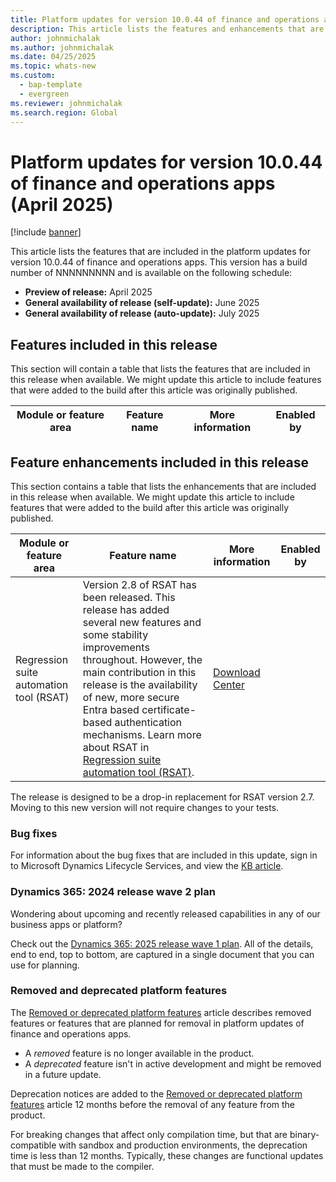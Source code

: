 ```yaml
---
title: Platform updates for version 10.0.44 of finance and operations apps (April 2025)
description: This article lists the features and enhancements that are included in the platform updates for version 10.0.44 of finance and operations apps.
author: johnmichalak
ms.author: johnmichalak
ms.date: 04/25/2025
ms.topic: whats-new
ms.custom: 
  - bap-template
  - evergreen
ms.reviewer: johnmichalak
ms.search.region: Global
---
```

# Platform updates for version 10.0.44 of finance and operations apps (April 2025)

[!include [banner](../includes/banner.md)]

This article lists the features that are included in the platform updates for version 10.0.44 of finance and operations apps. This version has a build number of NNNNNNNNN and is available on the following schedule:

- **Preview of release:** April 2025
- **General availability of release (self-update):** June 2025
- **General availability of release (auto-update):** July 2025

## Features included in this release

This section will contain a table that lists the features that are included in this release when available. We might update this article to include features that were added to the build after this article was originally published.

| Module or feature area | Feature name | More information | Enabled by |
|---|---|---|---|


## Feature enhancements included in this release

This section contains a table that lists the enhancements that are included in this release when available. We might update this article to include features that were added to the build after this article was originally published.

| Module or feature area | Feature name | More information | Enabled by |
|---|---|---|---|
| Regression suite automation tool (RSAT) | Version 2.8 of RSAT has been released. This release has added several new features and some stability improvements throughout. However, the main contribution in this release is the availability of new, more secure Entra based certificate-based authentication mechanisms. Learn more about RSAT in [Regression suite automation tool (RSAT)](../../fin-ops-core/dev-itpro/perf-test/rsat/rsat-overview.md). | [Download Center](https://www.microsoft.com/en-us/download/details.aspx?id=57357) |


The release is designed to be a drop-in replacement for RSAT version 2.7. Moving to this new version will not require changes to your tests. 

### Bug fixes

For information about the bug fixes that are included in this update, sign in to Microsoft Dynamics Lifecycle Services, and view the [KB article](https://fix.lcs.dynamics.com/Issue/Details?bugId=NNNNNN).

### Dynamics 365: 2024 release wave 2 plan

Wondering about upcoming and recently released capabilities in any of our business apps or platform?

Check out the [Dynamics 365: 2025 release wave 1 plan](/dynamics365/release-plan/2025wave1/). All of the details, end to end, top to bottom, are captured in a single document that you can use for planning.

### Removed and deprecated platform features

The [Removed or deprecated platform features](../../fin-ops/get-started/removed-deprecated-features-platform-updates.md) article describes removed features or features that are planned for removal in platform updates of finance and operations apps.

- A *removed* feature is no longer available in the product.
- A *deprecated* feature isn't in active development and might be removed in a future update.

Deprecation notices are added to the [Removed or deprecated platform features](../../fin-ops/get-started/removed-deprecated-features-platform-updates.md) article 12 months before the removal of any feature from the product.

For breaking changes that affect only compilation time, but that are binary-compatible with sandbox and production environments, the deprecation time is less than 12 months. Typically, these changes are functional updates that must be made to the compiler.
